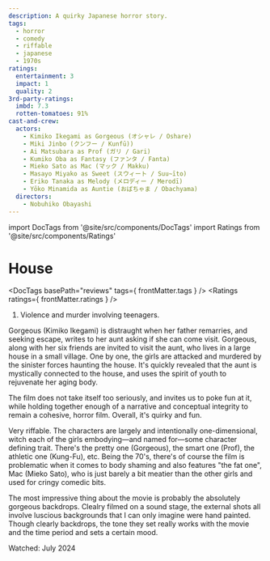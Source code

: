```yaml
---
description: A quirky Japanese horror story.
tags:
  - horror
  - comedy
  - riffable
  - japanese
  - 1970s
ratings:
  entertainment: 3
  impact: 1
  quality: 2
3rd-party-ratings:
  imbd: 7.3
  rotten-tomatoes: 91%
cast-and-crew:
  actors:
    - Kimiko Ikegami as Gorgeous (オシャレ / Oshare)
    - Miki Jinbo (クンフー / Kunfū))
    - Ai Matsubara as Prof (ガリ / Gari)
    - Kumiko Oba as Fantasy (ファンタ / Fanta)
    - Mieko Sato as Mac (マック / Makku)
    - Masayo Miyako as Sweet (スウィート / Suu~īto)
    - Eriko Tanaka as Melody (メロディー / Merodī)
    - Yōko Minamida as Auntie (おばちゃま / Obachyama)
  directors:
    - Nobuhiko Obayashi
---
```

import DocTags from '@site/src/components/DocTags'
import Ratings from '@site/src/components/Ratings'

# House

<DocTags basePath="reviews" tags={ frontMatter.tags } />
<Ratings ratings={ frontMatter.ratings } />

<trigger-warning>
  <ol>
    <li>Violence and murder involving teenagers.</li>
  </ol>
</trigger-warning>

Gorgeous (Kimiko Ikegami) is distraught when her father remarries, and seeking escape, writes to her aunt asking if she can come visit. Gorgeous, along with her six friends are invited to visit the aunt, who lives in a large house in a small village. One by one, the girls are attacked and murdered by the sinister forces haunting the house. <span class="minor-spoiler">It's quickly revealed that the aunt is mystically connected to the house, and uses the spirit of youth to rejuvenate her aging body.</span>

The film does not take itself too seriously, and invites us to poke fun at it, while holding together enough of a narrative and conceptual integrity to remain a cohesive, horror film. Overall, it's quirky and fun.

Very riffable. The characters are largely and intentionally one-dimensional, witch each of the girls embodying—and named for—some character defining trait. There's the pretty one (Gorgeous), the smart one (Prof), the athletic one (Kung-Fu), etc. Being the 70's, there's of course the film is problematic when it comes to body shaming and also features "the fat one", Mac (Mieko Sato), who is just barely a bit meatier than the other girls and used for cringy comedic bits.

The most impressive thing about the movie is probably the absolutely gorgeous backdrops. Clealry filmed on a sound stage, the external shots all involve luscious backgrounds that I can only imagine were hand painted. Though clearly backdrops, the tone they set really works with the movie and the time period and sets a certain mood.

Watched: July 2024

